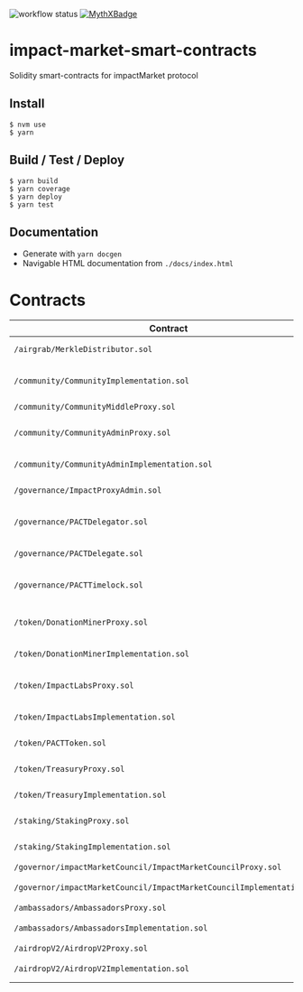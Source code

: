 ![workflow status](https://github.com/impactMarket/impact-market-smart-contracts/workflows/Build/badge.svg)
[![MythXBadge](https://badgen.net/https/api.mythx.io/v1/projects/0b74321a-7ca9-4979-a4d1-ab7211fcc1c3/badge/data?cache=300&icon=https://raw.githubusercontent.com/ConsenSys/mythx-github-badge/main/logo_white.svg)](https://docs.mythx.io/dashboard/github-badges)

# impact-market-smart-contracts

Solidity smart-contracts for impactMarket protocol

## Install

```
$ nvm use
$ yarn
``` 

## Build / Test / Deploy

```
$ yarn build
$ yarn coverage
$ yarn deploy
$ yarn test
```

## Documentation

* Generate with `yarn docgen`
* Navigable HTML documentation from `./docs/index.html`

# Contracts

| Contract                                                              | Purpose                                                                      | Address
|-----------------------------------------------------------------------|------------------------------------------------------------------------------|---------------------------------------------|
| `/airgrab/MerkleDistributor.sol`                                      | Merkle Distributor for the initial token airgrab                             | 0xd2b20e06C19e7b7E7E385b0F1386Cdde8C6dCd2B  |
| `/community/CommunityImplementation.sol`                              | A UBI community that is funded by Impact Labs which beneficiaries claim from | 0xEc94c60f17F7f262973f032965534D1137f1202c  |
| `/community/CommunityMiddleProxy.sol`                                 | CommunityMiddleProxy                                                         | 0xe8037e4ceEd80EC6D02f482a5A35E0011245FCDC  |
| `/community/CommunityAdminProxy.sol`                                  | Proxy contract that orchestrates creation of new Communities                 | 0xd61c407c3A00dFD8C355973f7a14c55ebaFDf6F9  |
| `/community/CommunityAdminImplementation.sol`                         | Implementation for the CommunityAdminProxy                                   | 0xFD63395526ef820C5E2A379a36cD578E419b1a71  |
| `/governance/ImpactProxyAdmin.sol`                                    | Contract that is in charge of all the proxies                                | 0xFC641CE792c242EACcD545B7bee2028f187f61EC  |
| `/governance/PACTDelegator.sol`                                       | Proxy contract that manages creation, execution, cancellation of proposals   | 0x8f8BB984e652Cb8D0aa7C9D6712Ec2020EB1BAb4  |
| `/governance/PACTDelegate.sol`                                        | Implementation for the PACTDelegate                                          | 0xAeEd98C1c5C268C3E23672166Ea0Bde908C90624  |
| `/governance/PACTTimelock.sol`                                        | Timelock that marshalls the execution of governance proposals                | 0xca3171A5FCda4D840Aa375E907b7A1162aDA9379  |
| `/token/DonationMinerProxy.sol`                                       | Proxy vesting contract for non-airgrab distribution of tokens                | 0x1C51657af2ceBA3D5492bA0c5A17E562F7ba6593  |
| `/token/DonationMinerImplementation.sol`                              | Implementation for DonationMinerImplementation                               | 0x140a654F9BF6Fe736F6e69Ae81377606c43214dF  |
| `/token/ImpactLabsProxy.sol`                                          | Vesting contract for ImpactLabs distribution of tokens                       | 0x767DA1d208DDA5bc517dcd4ba2A83591D68A5535  |
| `/token/ImpactLabsImplementation.sol`                                 | Implementation for ImpactLabsProxy                                           | 0x194f6811Ac5F2FaC8c02eAfBd70567c8597C1B69  |
| `/token/PACTToken.sol`                                                | The Impact Markets cERC-20 token contract                                    | 0x46c9757C5497c5B1f2eb73aE79b6B67D119B0B58  |
| `/token/TreasuryProxy.sol`                                            | Contract that manages the funds                                              | 0xa302dd52a4a85e6778E6A64A0E5EB0e8C76463d6  |
| `/token/TreasuryImplementation.sol`                                   | Implementation for TreasuryProxy                                             | 0x5095C3DC6d89151f79433D84e596fD75EEFa10BB  |
| `/staking/StakingProxy.sol`                                           | Contract that manages the staking                                            | 0x1751e740379FC08b7f0eF6d49183fc0931Bd8179  |
| `/staking/StakingImplementation.sol`                                  | Implementation for StakingProxy                                              | 0x6e6b29711A6544cf928708EE0FAA1021FC0DBbEc  |
| `/governor/impactMarketCouncil/ImpactMarketCouncilProxy.sol`          | ImpactMarketCouncilProxy                                                     | 0xF2CA11DA5c3668DD48774f3Ce8ac09aFDc24aF3E  |
| `/governor/impactMarketCouncil/ImpactMarketCouncilImplementation.sol` | Implementation for ImpactMarketCouncilProxy                                  | 0x05483De7fE073DdB6f1Dddd7661d4136Af8Af99a  |
| `/ambassadors/AmbassadorsProxy.sol`                                   | AmbassadorsProxy                                                             | 0x25f58d8C2522dC7E0C53cF8163C837De2415Ba51  |
| `/ambassadors/AmbassadorsImplementation.sol`                          | Implementation for AmbassadorsProxy                                          | 0x3d150B0f44DaE282D4E5751DD7B8ABE297CD0d49  |
| `/airdropV2/AirdropV2Proxy.sol`                                       | AirdropV2Proxy                                                               | 0x482E748D452e6ECD86D58E597B673C5E653dAbe9  |
| `/airdropV2/AirdropV2Implementation.sol`                              | Implementation for AirdropV2Proxy                                            | 0x72b957fb8F6F25cA6d0a49b0Eb49771Ee16757E6  |
